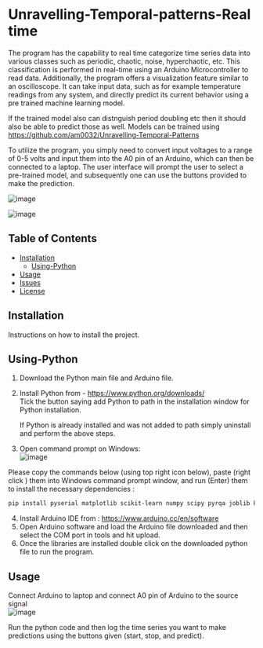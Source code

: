 # Unravelling-Temporal-patterns-Real time

The program has the capability to real time categorize time series data into various classes such as periodic, chaotic, noise, hyperchaotic, etc. This classification is performed in real-time using an Arduino Microcontroller to read data. Additionally, the program offers a visualization feature similar to an oscilloscope. It can take input data, such as for example temperature readings from any system, and directly predict its current behavior using a pre trained machine learning model.  

If the trained model also can distnguish period doubling etc then it should also be able to predict those as well. Models can be trained using https://github.com/am0032/Unravelling-Temporal-Patterns  

To utilize the program, you simply need to convert input voltages to a range of 0-5 volts and input them into the A0 pin of an Arduino, which can then be connected to a laptop. The user interface will prompt the user to select a pre-trained model, and subsequently one can use the buttons provided to make the prediction.  

![image](https://github.com/am0032/Real-Time-ML-Classification-of-Time-Series/assets/123314532/ec000a14-7d54-467c-8e0c-a12405b738e1)  

![image](https://github.com/am0032/Real-Time-ML-Classification-of-Time-Series/assets/123314532/316bbc24-763c-43d8-8eb1-3ebc171479d4)  

   
 


## Table of Contents
- [Installation](#Installation)
  - [Using-Python](#Using-Python)
- [Usage](#Usage)
- [Issues](#issues)
- [License](#licensing)



## Installation  
Instructions on how to install the project.  



## Using-Python    
1) Download the Python main file and Arduino file.   

2) Install Python from - https://www.python.org/downloads/   
    Tick the button saying add Python to path in the installation window for Python installation.  

    If Python is already installed and was not added to path simply uninstall and perform the above steps.   



3) Open command prompt on Windows:   
![image](https://github.com/am0032/Unravelling-Temporal-Patterns/assets/123314532/3d5f24b6-00f9-4425-807f-263ece9e9f1a)   

Please copy the commands below (using top right icon below), paste (right click ) them into Windows  command prompt window, and run (Enter) them to install the necessary dependencies :  

```bash
pip install pyserial matplotlib scikit-learn numpy scipy pyrqa joblib kneed pandas python-igraph

```
4) Install Arduino IDE from : https://www.arduino.cc/en/software   
5) Open Arduino software and load the Arduino file downloaded and then select the COM port in tools and hit upload.    
6) Once the libraries are installed double click on the downloaded python file  to run the program.    


## Usage   
Connect Arduino to laptop and connect A0 pin of Arduino to the source signal  
![image](https://github.com/am0032/Real-Time-ML-Classification-of-Time-Series/assets/123314532/a0684b34-be8b-4fbf-afa9-b788254284da)  

Run the python code and then log the time series you want to make predictions using the buttons given (start, stop, and predict).















